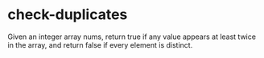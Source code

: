 # check-duplicates
Given an integer array nums, return true if any value appears at least twice in the array, and return false if every element is distinct.
